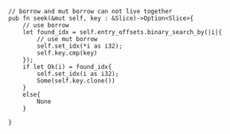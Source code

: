     
    // borrow and mut borrow can not live together
    pub fn seek(&mut self, key : &Slice)->Option<Slice>{
        // use borrow
        let found_idx = self.entry_offsets.binary_search_by(|i|{
            // use mut borrow
            self.set_idx(*i as i32);
            self.key.cmp(key)
        });
        if let Ok(i) = found_idx{
            self.set_idx(i as i32);
            Some(self.key.clone())
        } 
        else{
            None
        }

    } 
